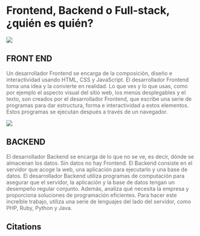 # Frontend, Backend o Full-stack, ¿quién es quién?

<img src="https://images.pexels.com/photos/3584969/pexels-photo-3584969.jpeg?auto=compress&cs=tinysrgb&w=1260&h=750&dpr=1" />

## FRONT END

<p style="color:#67686A;">Un desarrollador Frontend se encarga de la composición, diseño e interactividad usando HTML, CSS y JavaScript. El desarrollador Frontend toma una idea y la convierte en realidad. Lo que ves y lo que usas, como por ejemplo el aspecto visual del sitio web, los menús desplegables y el texto, son creados por el desarrollador Frontend, que escribe una serie de programas para dar estructura, forma e interactividad a estos elementos. Estos programas se ejecutan después a través de un navegador.</p>
<img src="https://images.pexels.com/photos/1482061/pexels-photo-1482061.jpeg?auto=compress&cs=tinysrgb&w=1260&h=750&dpr=1" />

## BACKEND

<p style="color:#67686A;">El desarrollador Backend se encarga de lo que no se ve, es decir, dónde se almacenan los datos. Sin datos no hay Frontend. El Backend consiste en el servidor que acoge la web, una aplicación para ejecutarlo y una base de datos. El desarrollador Backend utiliza programas de computación para asegurar que el servidor, la aplicación y la base de datos tengan un desempeño regular conjunto. Además, analiza qué necesita la empresa y proporciona soluciones de programación eficientes. Para hacer este increíble trabajo, utiliza una serie de lenguajes del lado del servidor, como PHP, Ruby, Python y Java.</p>

## Citations

